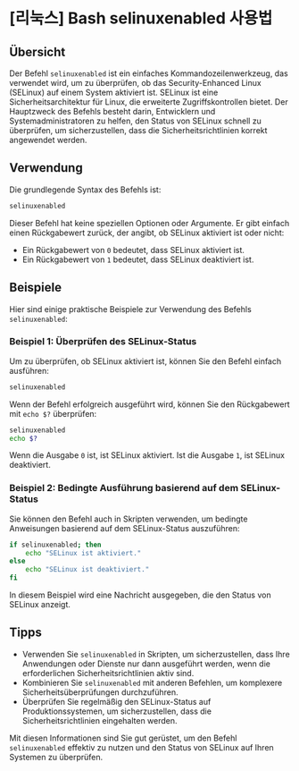 # [리눅스] Bash selinuxenabled 사용법

## Übersicht
Der Befehl `selinuxenabled` ist ein einfaches Kommandozeilenwerkzeug, das verwendet wird, um zu überprüfen, ob das Security-Enhanced Linux (SELinux) auf einem System aktiviert ist. SELinux ist eine Sicherheitsarchitektur für Linux, die erweiterte Zugriffskontrollen bietet. Der Hauptzweck des Befehls besteht darin, Entwicklern und Systemadministratoren zu helfen, den Status von SELinux schnell zu überprüfen, um sicherzustellen, dass die Sicherheitsrichtlinien korrekt angewendet werden.

## Verwendung
Die grundlegende Syntax des Befehls ist:

```bash
selinuxenabled
```

Dieser Befehl hat keine speziellen Optionen oder Argumente. Er gibt einfach einen Rückgabewert zurück, der angibt, ob SELinux aktiviert ist oder nicht:

- Ein Rückgabewert von `0` bedeutet, dass SELinux aktiviert ist.
- Ein Rückgabewert von `1` bedeutet, dass SELinux deaktiviert ist.

## Beispiele
Hier sind einige praktische Beispiele zur Verwendung des Befehls `selinuxenabled`:

### Beispiel 1: Überprüfen des SELinux-Status
Um zu überprüfen, ob SELinux aktiviert ist, können Sie den Befehl einfach ausführen:

```bash
selinuxenabled
```

Wenn der Befehl erfolgreich ausgeführt wird, können Sie den Rückgabewert mit `echo $?` überprüfen:

```bash
selinuxenabled
echo $?
```

Wenn die Ausgabe `0` ist, ist SELinux aktiviert. Ist die Ausgabe `1`, ist SELinux deaktiviert.

### Beispiel 2: Bedingte Ausführung basierend auf dem SELinux-Status
Sie können den Befehl auch in Skripten verwenden, um bedingte Anweisungen basierend auf dem SELinux-Status auszuführen:

```bash
if selinuxenabled; then
    echo "SELinux ist aktiviert."
else
    echo "SELinux ist deaktiviert."
fi
```

In diesem Beispiel wird eine Nachricht ausgegeben, die den Status von SELinux anzeigt.

## Tipps
- Verwenden Sie `selinuxenabled` in Skripten, um sicherzustellen, dass Ihre Anwendungen oder Dienste nur dann ausgeführt werden, wenn die erforderlichen Sicherheitsrichtlinien aktiv sind.
- Kombinieren Sie `selinuxenabled` mit anderen Befehlen, um komplexere Sicherheitsüberprüfungen durchzuführen.
- Überprüfen Sie regelmäßig den SELinux-Status auf Produktionssystemen, um sicherzustellen, dass die Sicherheitsrichtlinien eingehalten werden.

Mit diesen Informationen sind Sie gut gerüstet, um den Befehl `selinuxenabled` effektiv zu nutzen und den Status von SELinux auf Ihren Systemen zu überprüfen.